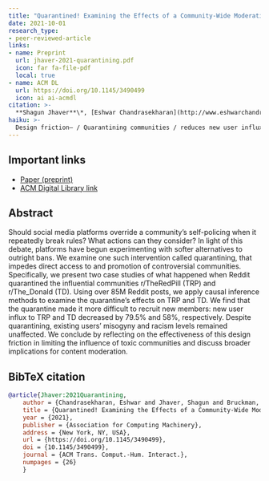 ```yaml
---
title: "Quarantined! Examining the Effects of a Community-Wide Moderation Intervention on Reddit"
date: 2021-10-01
research_type: 
- peer-reviewed-article
links:
- name: Preprint
  url: jhaver-2021-quarantining.pdf
  icon: far fa-file-pdf
  local: true
- name: ACM DL
  url: https://doi.org/10.1145/3490499
  icon: ai ai-acmdl
citation: >-
  **Shagun Jhaver**\*, [Eshwar Chandrasekharan](http://www.eshwarchandrasekharan.com)\*, [Amy Bruckman](https://www.cc.gatech.edu/fac/Amy.Bruckman/), and [Eric Gilbert](http://eegilbert.org) (2021), “Quarantined! Examining the Effects of a Community-Wide Moderation Intervention on Reddit,” (\* co-primary) *Accepted at ACM Transactions on Computer-Human Interaction (TOCHI)* , DOI: [`10.1145/3490499`](https://doi.org/10.1145/3490499) 
haiku: >-
  Design friction— / Quarantining communities / reduces new user influx.
---
```


## Important links

- [Paper (preprint)](jhaver-2021-quarantining.pdf)
- [ACM Digital Library link](https://doi.org/10.1145/3490499)

## Abstract

Should social media platforms override a community’s self-policing when it repeatedly break rules? What actions can they consider? In light of this debate, platforms have begun experimenting with softer alternatives to outright bans. We examine one such intervention called quarantining, that impedes direct access to and promotion of controversial communities. Specifically, we present two case studies of what happened when Reddit quarantined the influential communities r/TheRedPill (TRP) and r/The_Donald (TD). Using over 85M Reddit posts, we apply causal inference methods to examine the quarantine’s effects on TRP and TD. We find that the quarantine made it more difficult to recruit new members: new user influx to TRP and TD decreased by 79.5% and 58%, respectively. Despite quarantining, existing users’ misogyny and racism levels remained unaffected. We conclude by reflecting on the effectiveness of this design friction in limiting the influence of toxic communities and discuss broader implications for content moderation.

## BibTeX citation

```bibtex
@article{Jhaver:2021Quarantining,
    author = {Chandrasekharan, Eshwar and Jhaver, Shagun and Bruckman, Amy and Gilbert, Eric},
    title = {Quarantined! Examining the Effects of a Community-Wide Moderation Intervention on Reddit},
    year = {2021},
    publisher = {Association for Computing Machinery},
    address = {New York, NY, USA},
    url = {https://doi.org/10.1145/3490499},
    doi = {10.1145/3490499},
    journal = {ACM Trans. Comput.-Hum. Interact.},
    numpages = {26}
    }
```